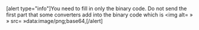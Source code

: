 [alert type="info"]You need to fill in only the binary code. Do not send the first part that some converters add into the binary code which is <img alt= » » src= »data:image/png;base64,[/alert]